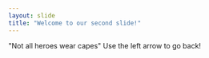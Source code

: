 ```yaml
---
layout: slide
title: "Welcome to our second slide!"
---
```

"Not all heroes wear capes"
Use the left arrow to go back!
